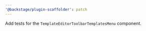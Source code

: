 ```yaml
---
'@backstage/plugin-scaffolder': patch
---
```


Add tests for the `TemplateEditorToolbarTemplatesMenu` component.
